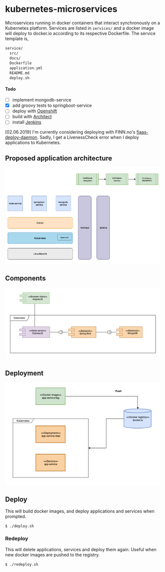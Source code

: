 # kubernetes-microservices
Microservices running in docker containers that interact synchronously on a Kubernetes platform. Services are listed in `services/` and a docker image will deploy to docker.io according to its respective Dockerfile. The service template is,

```
service/
  src/
  docs/
  Dockerfile
  application.yml
  README.md
  deploy.sh
```

#### Todo
- [ ] implement mongodb-service
- [x] add groovy tests to springboot-service
- [ ] deploy with [Openshift](https://www.openshift.com/)
- [ ] build with [Architect](https://github.com/Skatteetaten/architect)
- [ ] install [Jenkins](https://jenkins.io/)

[02.06.2019] I'm currently considering deploying with FINN.no's [fiaas-deploy-daemon](https://github.com/fiaas/fiaas-deploy-daemon). Sadly, I get a LivenessCheck error when I deploy applications to Kubernetes.

## Proposed application architecture
![Component diagram](/docs/Application_architecture.png)
## Components
![Component diagram](/docs/Component_diagram.png)
## Deployment
![Component diagram](/docs/Deployment_diagram.png)

## Deploy
This will build docker images, and deploy applications and services when prompted.
```
$ ./deploy.sh
```
### Redeploy
This will delete applications, services and deploy them again. Useful when new docker images are pushed to the registry.
```
$ ./redeploy.sh
```


